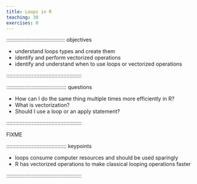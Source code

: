 ```yaml
---
title: Loops in R
teaching: 30
exercises: 0
---
```


::::::::::::::::::::::::::::::::::::::: objectives

- understand loops types and create them
- identify and perform vectorized operations
- identify and understand when to use loops or vectorized operations

::::::::::::::::::::::::::::::::::::::::::::::::::

:::::::::::::::::::::::::::::::::::::::: questions

- How can I do the same thing multiple times more efficiently in R?
- What is vectorization?
- Should I use a loop or an apply statement?

::::::::::::::::::::::::::::::::::::::::::::::::::

FIXME



:::::::::::::::::::::::::::::::::::::::: keypoints

- loops consume computer resources and should be used sparingly
- R has vectorized operations to make classical looping operations faster

::::::::::::::::::::::::::::::::::::::::::::::::::


